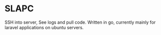 # SLAPC

SSH into server, See logs and pull code.
Written in go, currently mainly for laravel applications on ubuntu servers.
